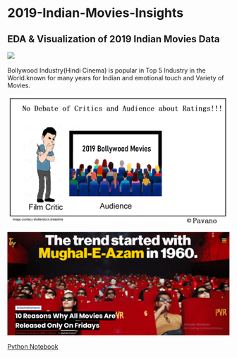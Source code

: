 # 2019-Indian-Movies-Insights
## EDA &amp; Visualization of 2019 Indian Movies  Data 

<img src="https://github.com/pavano1760/2019-Indian-Movies-Insights/issues/1">

Bollywood Industry(Hindi Cinema) is popular in Top 5 Industry in the World.known for many years for Indian and emotional touch and Variety of Movies.

![](https://github.com/pavano1760/Documents/blob/master/2.Project_2019_movies/__results___22_0.png)

![](https://github.com/pavano1760/Documents/blob/master/2.Project_2019_movies/__results___31_0.png)

[Python Notebook](https://github.com/pavano1760/2019-Indian-Movies-Insights/blob/master/2019%20Bollywood%20Movies%20EDA.ipynb)
